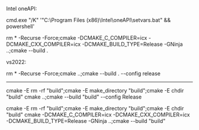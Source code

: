 Intel oneAPI:

cmd.exe "/K" '"C:\Program Files (x86)\Intel\oneAPI\setvars.bat" && powershell'

rm * -Recurse -Force;cmake -DCMAKE_C_COMPILER=icx -DCMAKE_CXX_COMPILER=icx -DCMAKE_BUILD_TYPE=Release -GNinja ..;cmake --build .

vs2022:

rm * -Recurse -Force;cmake ..;cmake --build . --config release

------------------------------------------------------

cmake -E rm -rf  "build";cmake -E make_directory "build";cmake -E chdir "build" cmake ..;cmake --build "build" --config Release


cmake -E rm -rf  "build";cmake -E make_directory "build";cmake -E chdir "build" cmake -DCMAKE_C_COMPILER=icx -DCMAKE_CXX_COMPILER=icx -DCMAKE_BUILD_TYPE=Release -GNinja ..;cmake --build "build"